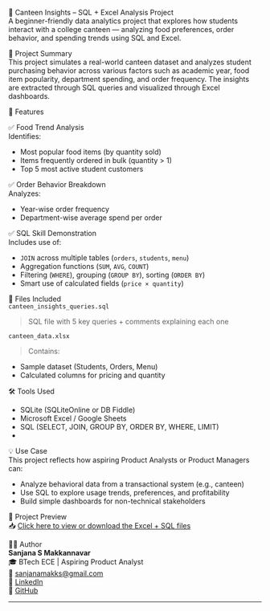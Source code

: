 🧮 Canteen Insights – SQL + Excel Analysis Project  
A beginner-friendly data analytics project that explores how students interact with a college canteen — analyzing food preferences, order behavior, and spending trends using SQL and Excel.

📌 Project Summary  
This project simulates a real-world canteen dataset and analyzes student purchasing behavior across various factors such as academic year, food item popularity, department spending, and order frequency. The insights are extracted through SQL queries and visualized through Excel dashboards.

🚀 Features

✅ Food Trend Analysis  
Identifies:
- Most popular food items (by quantity sold)
- Items frequently ordered in bulk (quantity > 1)
- Top 5 most active student customers

✅ Order Behavior Breakdown  
Analyzes:
- Year-wise order frequency
- Department-wise average spend per order

✅ SQL Skill Demonstration  
Includes use of:
- `JOIN` across multiple tables (`orders`, `students`, `menu`)
- Aggregation functions (`SUM`, `AVG`, `COUNT`)
- Filtering (`WHERE`), grouping (`GROUP BY`), sorting (`ORDER BY`)
- Smart use of calculated fields (`price × quantity`)


📁 Files Included  
`canteen_insights_queries.sql`  
> SQL file with 5 key queries + comments explaining each one

`canteen_data.xlsx`  
> Contains:
- Sample dataset (Students, Orders, Menu)
- Calculated columns for pricing and quantity

  
🛠️ Tools Used  
- SQLite (SQLiteOnline or DB Fiddle)  
- Microsoft Excel / Google Sheets  
- SQL (SELECT, JOIN, GROUP BY, ORDER BY, WHERE, LIMIT)
- 

💡 Use Case  
This project reflects how aspiring Product Analysts or Product Managers can:
- Analyze behavioral data from a transactional system (e.g., canteen)
- Use SQL to explore usage trends, preferences, and profitability
- Build simple dashboards for non-technical stakeholders


🔗 Project Preview  
📥 [Click here to view or download the Excel + SQL files](https://github.com/sanjPixelPioneer/Canteen_Insights_SQL_Excel)


👩🏻 Author  
**Sanjana S Makkannavar**  
🎓 BTech ECE | Aspiring Product Analyst  
📧 sanjanamakks@gmail.com  
🔗 [LinkedIn](https://www.linkedin.com/in/sanjana-s-makkannavar-76886424a)  
🔗 [GitHub](https://github.com/sanjPixelPioneer)

---
